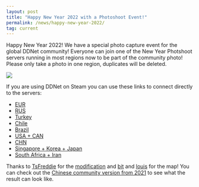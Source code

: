```yaml
---
layout: post
title: "Happy New Year 2022 with a Photoshoot Event!"
permalink: /news/happy-new-year-2022/
tag: current
---
```


Happy New Year 2022! We have a special photo capture event for the global DDNet community! Everyone can join one of the New Year Photshoot servers running in most regions now to be part of the community photo! Please only take a photo in one region, duplicates will be deleted.

<img class="demo" src="/_uploads/newyear.png" />

If you are using DDNet on Steam you can use these links to connect directly to the servers:

- [EUR](steam://run/412220//ger2.ddnet.org:8297)
- [RUS](steam://run/412220//rus4.ddnet.org:8297)
- [Turkey](steam://run/412220//tur2.ddnet.org:8297)
- [Chile](steam://run/412220//chl2.ddnet.org:8297)
- [Brazil](steam://run/412220//bra3.ddnet.org:8297)
- [USA + CAN](steam://run/412220//usa1.ddnet.org:8297)
- [CHN](steam://run/412220//chn1.ddnet.org:8297)
- [Singapore + Korea + Japan](steam://run/412220//sgp2.ddnet.org:8297)
- [South Africa + Iran](steam://run/412220//zaf2.ddnet.org:8297)

Thanks to [TsFreddie](https://github.com/TsFreddie) for the [modification](https://github.com/TeeworldsCN/MomentCap) and [bit](https://ddnet.org/mappers/bit/) and [louis](https://ddnet.org/mappers/louis/) for the map! You can check out the [Chinese community version from 2021](https://teeworldscn.github.io/EventScreenshots/2021newyear/) to see what the result can look like.
